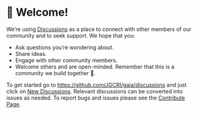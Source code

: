 
# 👋 Welcome!
  
We’re using <a href="https://github.com/JGCRI/gaia/discussions" target="_blank">Discussions</a> as a place to connect with other members of our community and to seek support. We hope that you:
  
* Ask questions you’re wondering about.
* Share ideas.
* Engage with other community members.
* Welcome others and are open-minded. Remember that this is a community we build together 💪.

To get started go to https://github.com/JGCRI/gaia/discussions and just click on <a href="https://github.com/JGCRI/gaia/discussions/new" target="_blank">New Discussions</a>. Relevant discussions can be converted into issues as needed. To report bugs and issues please see the <a href="https://jgcri.github.io/gaia/CONTRIBUTING.html" target="_blank">Contribute Page</a>.
